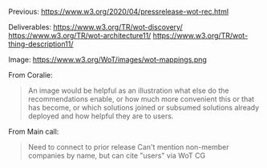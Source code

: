 Previous: https://www.w3.org/2020/04/pressrelease-wot-rec.html

Deliverables:
https://www.w3.org/TR/wot-discovery/
https://www.w3.org/TR/wot-architecture11/
https://www.w3.org/TR/wot-thing-description11/ 

Image: https://www.w3.org/WoT/images/wot-mappings.png

From Coralie:
> An image would be helpful as an illustration
> what else do the recommendations enable, or how much more convenient this or that has become,
> or which solutions joined or subsumed solutions already deployed and how helpful they are to users.

From Main call:
> Need to connect to prior release
> Can't mention non-member companies by name, but can cite "users" via WoT CG


